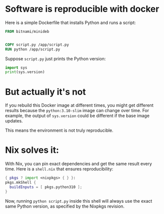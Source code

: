# Software is reproducible with docker

Here is a simple Dockerfile that installs Python and runs a script:

```dockerfile
FROM bitnami/minideb


COPY script.py /app/script.py
RUN python /app/script.py
```

Suppose `script.py` just prints the Python version:

```python
import sys
print(sys.version)
```


# But actually it's not

If you rebuild this Docker image at different times, you might get different results because the `python:3.10-slim` image can change over time. For example, the output of `sys.version` could be different if the base image updates.

This means the environment is not truly reproducible.


# Nix solves it:

With Nix, you can pin exact dependencies and get the same result every time. Here is a `shell.nix` that ensures reproducibility:

```nix
{ pkgs ? import <nixpkgs> { } }:
pkgs.mkShell {
  buildInputs = [ pkgs.python310 ];
}
```

Now, running `python script.py` inside this shell will always use the exact same Python version, as specified by the Nixpkgs revision.



